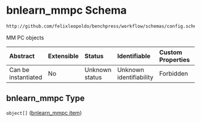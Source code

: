 # bnlearn_mmpc Schema

```txt
http://github.com/felixleopoldo/benchpress/workflow/schemas/config.schema.json#/properties/resources/properties/structure_learning_algorithms/properties/bnlearn_mmpc
```

MM PC objects

| Abstract            | Extensible | Status         | Identifiable            | Custom Properties | Additional Properties | Access Restrictions | Defined In                                                       |
| :------------------ | :--------- | :------------- | :---------------------- | :---------------- | :-------------------- | :------------------ | :--------------------------------------------------------------- |
| Can be instantiated | No         | Unknown status | Unknown identifiability | Forbidden         | Allowed               | none                | [config.schema.json*](config.schema.json "open original schema") |

## bnlearn_mmpc Type

`object[]` ([bnlearn_mmpc item](config-definitions-bnlearn_mmpc-item.md))
